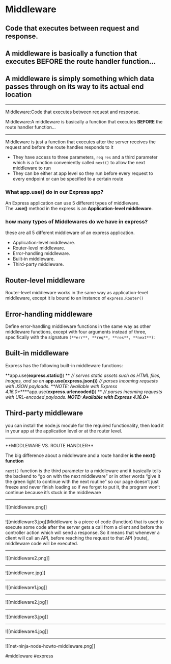# Middleware



## Code that executes between request and response.

## A middleware is basically a function that executes **BEFORE** the route handler function…

## A middleware is simply something which data passes through on its way to its actual end location
<hr>
Middleware:Code that executes between request and response.

Middleware:A middleware is basically a function that executes **BEFORE** the route handler function…
***
Middleware is just a function that executes after the server receives the request and before the route handles responds to it

-   They have access to three parameters, `req` `res` and a third parameter which is a function conveniently called `next()` to allow the next middleware to run
-   They can be either at app level so they run before every request to every endpoint or can be specified to a certain route

###  What app.use() do in our Express app?
An Express application can use 5 different types of middleware. The **.use()** method in the express is an **Application-level middleware**.


###  how many types of Middlewares do we have in express?

these are all 5 different middleware of an express application.

-   Application-level middleware.
-   Router-level middleware.
-   Error-handling middleware.
-   Built-in middleware.
-   Third-party middleware.


## Router-level middleware
Router-level middleware works in the same way as application-level middleware, except it is bound to an instance of `express.Router()`

##  Error-handling middleware
Define error-handling middleware functions in the same way as other middleware functions, except with four arguments instead of three, specifically with the signature `(**err**, **req**, **res**, **next**)`:

##  Built-in middleware

Express has the following built-in middleware functions:

**app.use(****express.static()****) **                                         _//_ _serves static assets such as HTML files, images, and so on_   **app.use(****express.json()****)**                                            _//_ _parses incoming requests with JSON payloads._ **_NOTE: Available with Express 4.16.0+_****app.use(****express.urlencoded()****)   **                                   _//_ _parses incoming requests with URL-encoded payloads._ **_NOTE: Available with Express 4.16.0+_**

## Third-party middleware

you can install the node.js module for the required functionality, then load it in your app at the application level or at the router level.
<hr>**MIDDLEWARE VS. ROUTE HANDLER**

The big difference about a middleware and a route handler **is the next() function**

`next()` function is the third parameter to a middleware and it basically tells the backend to “go on with the next middleware” or in other words “give it the green light to continue with the next routine” so our page doesn’t just freeze and never finish loading so if we forget to put it, the program won’t continue because it’s stuck in the middleware
***
![[middleware.png]]
***
![[middleware3.jpg]]Middleware is a piece of code (function) that is used to execute some code after the server gets a call from a client and before the controller action which will send a response. So it means that whenever a client will call an API, before reaching the request to that API (route), middleware code will be executed.
***
![[middleware2.png]]
***
![[middleware.jpg]]
***
![[middleware1.jpg]]
***
![[middleware2.jpg]]
***
![[middleware3.jpg]]
***
![[middleware4.jpg]]
***
![[net-ninja-node-howto-middleware.png]]

#middleware
#express